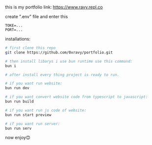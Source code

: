 this is my portfolio
link: https://www.ravy.repl.co

create ".env" file and enter this 
```
TOKE=...
PORT=...
```

installations:
```sh
# first clone this repo
git clone https://github.com/0xravy/portfolio.git

# then install libarys i use bun runtime use this command:
bun i

# after install every thing project is ready to run.

# if you want run website:
bun run dev

# if you want convert website code from typescript to javascript:
bun run build

# if you want run js code of website:
bun run start preview

# if you want run server:
bun run serv
```

now enjoy😊
